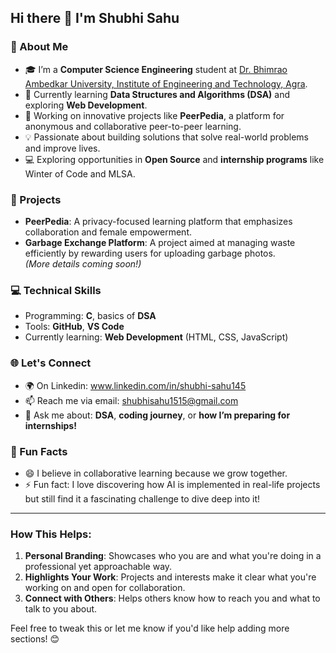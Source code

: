 ## Hi there 👋 I'm Shubhi Sahu

### 🌟 About Me
- 🎓 I’m a **Computer Science Engineering** student at [Dr. Bhimrao Ambedkar University, Institute of Engineering and Technology, Agra](https://www.dbrau.org.in).
- 🌱 Currently learning **Data Structures and Algorithms (DSA)** and exploring **Web Development**.
- 🔭 Working on innovative projects like **PeerPedia**, a platform for anonymous and collaborative peer-to-peer learning.
- 💡 Passionate about building solutions that solve real-world problems and improve lives.
- 💻 Exploring opportunities in **Open Source** and **internship programs** like Winter of Code and MLSA.

### 💼 Projects
- **PeerPedia**: A privacy-focused learning platform that emphasizes collaboration and female empowerment.  
- **Garbage Exchange Platform**: A project aimed at managing waste efficiently by rewarding users for uploading garbage photos.  
*(More details coming soon!)*

### 💻 Technical Skills
- Programming: **C**, basics of **DSA**  
- Tools: **GitHub**, **VS Code**  
- Currently learning: **Web Development** (HTML, CSS, JavaScript)

### 🌐 Let's Connect
- 🌍 On Linkedin: www.linkedin.com/in/shubhi-sahu145  
- 📫 Reach me via email: shubhisahu1515@gmail.com  
- 💬 Ask me about: **DSA**, **coding journey**, or **how I’m preparing for internships!**

### 🚀 Fun Facts
- 😄 I believe in collaborative learning because we grow together.  
- ⚡ Fun fact: I love discovering how AI is implemented in real-life projects but still find it a fascinating challenge to dive deep into it!

---

### How This Helps:
1. **Personal Branding**: Showcases who you are and what you're doing in a professional yet approachable way.  
2. **Highlights Your Work**: Projects and interests make it clear what you're working on and open for collaboration.  
3. **Connect with Others**: Helps others know how to reach you and what to talk to you about.

Feel free to tweak this or let me know if you'd like help adding more sections! 😊

